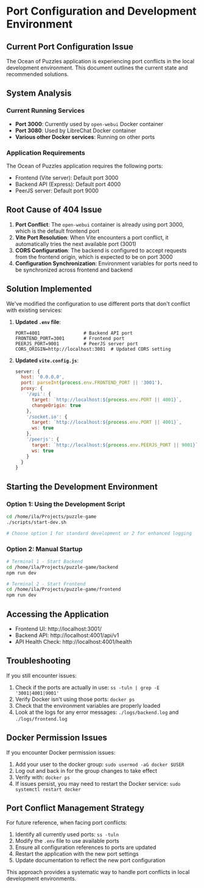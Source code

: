 # Port Configuration and Development Environment

## Current Port Configuration Issue

The Ocean of Puzzles application is experiencing port conflicts in the local development environment. This document outlines the current state and recommended solutions.

## System Analysis

### Current Running Services

- **Port 3000**: Currently used by `open-webui` Docker container
- **Port 3080**: Used by LibreChat Docker container
- **Various other Docker services**: Running on other ports

### Application Requirements

The Ocean of Puzzles application requires the following ports:
- Frontend (Vite server): Default port 3000
- Backend API (Express): Default port 4000
- PeerJS server: Default port 9000

## Root Cause of 404 Issue

1. **Port Conflict**: The `open-webui` container is already using port 3000, which is the default frontend port
2. **Vite Port Resolution**: When Vite encounters a port conflict, it automatically tries the next available port (3001)
3. **CORS Configuration**: The backend is configured to accept requests from the frontend origin, which is expected to be on port 3000
4. **Configuration Synchronization**: Environment variables for ports need to be synchronized across frontend and backend

## Solution Implemented

We've modified the configuration to use different ports that don't conflict with existing services:

1. **Updated `.env` file**:
   ```
   PORT=4001                # Backend API port
   FRONTEND_PORT=3001       # Frontend port
   PEERJS_PORT=9001         # PeerJS server port
   CORS_ORIGIN=http://localhost:3001  # Updated CORS setting
   ```

2. **Updated `vite.config.js`**:
   ```javascript
   server: {
     host: '0.0.0.0',
     port: parseInt(process.env.FRONTEND_PORT || '3001'),
     proxy: {
       '/api': {
         target: `http://localhost:${process.env.PORT || 4001}`,
         changeOrigin: true
       },
       '/socket.io': {
         target: `http://localhost:${process.env.PORT || 4001}`,
         ws: true
       },
       '/peerjs': {
         target: `http://localhost:${process.env.PEERJS_PORT || 9001}`,
         ws: true
       }
     }
   }
   ```

## Starting the Development Environment

### Option 1: Using the Development Script

```bash
cd /home/ila/Projects/puzzle-game
./scripts/start-dev.sh

# Choose option 1 for standard development or 2 for enhanced logging
```

### Option 2: Manual Startup

```bash
# Terminal 1 - Start Backend
cd /home/ila/Projects/puzzle-game/backend
npm run dev

# Terminal 2 - Start Frontend
cd /home/ila/Projects/puzzle-game/frontend
npm run dev
```

## Accessing the Application

- Frontend UI: http://localhost:3001/
- Backend API: http://localhost:4001/api/v1
- API Health Check: http://localhost:4001/health

## Troubleshooting

If you still encounter issues:

1. Check if the ports are actually in use: `ss -tuln | grep -E '3001|4001|9001'`
2. Verify Docker isn't using those ports: `docker ps`
3. Check that the environment variables are properly loaded
4. Look at the logs for any error messages: `./logs/backend.log` and `./logs/frontend.log`

## Docker Permission Issues

If you encounter Docker permission issues:

1. Add your user to the docker group: `sudo usermod -aG docker $USER`
2. Log out and back in for the group changes to take effect
3. Verify with: `docker ps`
4. If issues persist, you may need to restart the Docker service: `sudo systemctl restart docker`

## Port Conflict Management Strategy

For future reference, when facing port conflicts:

1. Identify all currently used ports: `ss -tuln`
2. Modify the `.env` file to use available ports
3. Ensure all configuration references to ports are updated
4. Restart the application with the new port settings
5. Update documentation to reflect the new port configuration

This approach provides a systematic way to handle port conflicts in local development environments.